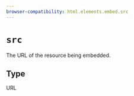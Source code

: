 ```yaml
---
browser-compatibility: html.elements.embed.src
---
```


# `src`

The URL of the resource being embedded.

## Type

URL
